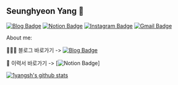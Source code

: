 ## Seunghyeon Yang 👋

[![Blog Badge](http://img.shields.io/badge/Blog-%2391A8D1?style=flat&logo=Blogger&logoColor=white&link=https://velog.io/@1yangsh)](https://velog.io/@1yangsh)
[![Notion Badge](http://img.shields.io/badge/Notion-%2391A8D1?style=flat&logo=Notion&logoColor=white&link=https://www.notion.so/seunghyeonyang38cac6c153a24281893df21313e82c22/Seunghyeon-Yang-38cac6c153a24281893df21313e82c22)](https://www.notion.so/seunghyeonyang38cac6c153a24281893df21313e82c22/Seunghyeon-Yang-38cac6c153a24281893df21313e82c22)
[![Instagram Badge](http://img.shields.io/badge/Instagram-E4405F?style=flat&logo=Instagram&logoColor=white&link=https://www.instagram.com/yangsh_/)](https://www.instagram.com/yangsh_/)
[![Gmail Badge](https://img.shields.io/badge/Gmail-d14836?style=flat&logo=Gmail&logoColor=white&link=mailto:ysh410@gmail.com)](mailto:ysh410@gmail.com)


About me:


👨🏻‍💻  블로그 바로가기 -> [![Blog Badge](http://img.shields.io/badge/Blog-%2391A8D1?style=flat&logo=Blogger&logoColor=white&link=https://velog.io/@1yangsh)](https://velog.io/@1yangsh)

📝  이력서 바로가기 -> [![Notion Badge](http://img.shields.io/badge/Notion-%2391A8D1?style=flat&logo=Notion&logoColor=white&link=https://www.notion.so/seunghyeonyang38cac6c153a24281893df21313e82c22/Seunghyeon-Yang-38cac6c153a24281893df21313e82c22)]





[![1yangsh's github stats](https://github-readme-stats.vercel.app/api?username=1yangsh&bg_color=%2391A8D1&title_color=white)](https://github.com/anuraghazra/github-readme-stats)

